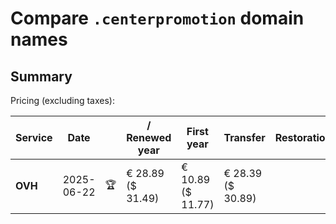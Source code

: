 # Compare `.centerpromotion` domain names

## Summary

Pricing (excluding taxes):

| Service | Date |  | / Renewed year | First year | Transfer | Restoration |
|--|--|--|--|--|--|--|
| **OVH** | 2025-06-22 | 🏆 | € 28.89<br>($ 31.49) | € 10.89<br>($ 11.77) | € 28.39<br>($ 30.89) |  |
